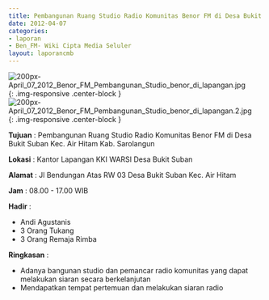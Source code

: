 ```yaml
---
title: Pembangunan Ruang Studio Radio Komunitas Benor FM di Desa Bukit Suban Kec. Air Hitam Kab. Sarolangun
date: 2012-04-07
categories:
- laporan
- Ben_FM- Wiki Cipta Media Seluler 
layout: laporancmb
---
```


![200px-April_07_2012_Benor_FM_Pembangunan_Studio_benor_di_lapangan.jpg](/uploads/200px-April_07_2012_Benor_FM_Pembangunan_Studio_benor_di_lapangan.jpg){: .img-responsive .center-block }
![200px-April_07_2012_Benor_FM_Pembangunan_Studio_benor_di_lapangan.2.jpg](/uploads/200px-April_07_2012_Benor_FM_Pembangunan_Studio_benor_di_lapangan.2.jpg){: .img-responsive .center-block }

**Tujuan** : Pembangunan Ruang Studio Radio Komunitas Benor FM di Desa Bukit Suban Kec. Air Hitam Kab. Sarolangun

**Lokasi** : Kantor Lapangan KKI WARSI Desa Bukit Suban

**Alamat** : Jl Bendungan Atas RW 03 Desa Bukit Suban Kec. Air Hitam

**Jam** : 08.00 - 17.00 WIB

**Hadir** : 
* Andi Agustanis
* 3 Orang Tukang
* 3 Orang Remaja Rimba

**Ringkasan** : 
* Adanya bangunan studio dan pemancar radio komunitas yang dapat melakukan siaran secara berkelanjutan
* Mendapatkan tempat pertemuan dan melakukan siaran radio




